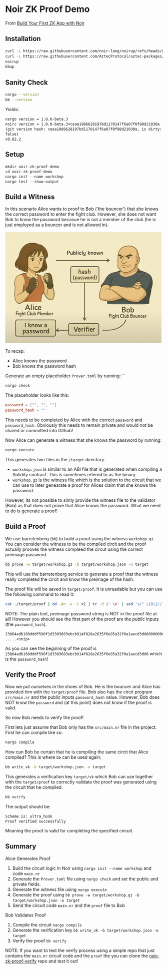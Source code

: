 # Noir ZK Proof Demo

From [Build Your First ZK App with Noir](https://www.youtube.com/watch?v=06INZUM5Ca8) 

## Installation

```bash
curl -L https://raw.githubusercontent.com/noir-lang/noirup/refs/heads/main/install | bash
curl -L https://raw.githubusercontent.com/AztecProtocol/aztec-packages/refs/heads/master/barretenberg/bbup/install | bash
noirup
bbup
```

## Sanity Check

```bash
nargo --version
bb --version
```

Yields:

```
nargo version = 1.0.0-beta.3
noirc version = 1.0.0-beta.3+ceaa1986628197bd1170147f6a07f0f98d21030a
(git version hash: ceaa1986628197bd1170147f6a07f0f98d21030a, is dirty: false)
v0.82.2
```

## Setup

```
mkdir noir-zk-proof-demo
cd noir-zk-proof-demo
nargo init --name workshop
nargo test --show-output
```

## Build a Witness

In this scenario Alice wants to proof to Bob ('the bouncer') that she knows the correct password to enter the fight club. However, she does not want Bob to know the password becasue he is not a member of the club (he is just employed as a bouncer and is not allowed in).

![Alice & Bob](img/alice-and-bob.png)

To recap:

* Alice knows the password
* Bob knows the password hash

Generate an empty placeholder `Prover.toml` by running: ``

```bash
nargo check
```

The placeholder looks like this:

```toml
password = ["", "", ""]
password_hash = ""
```

This needs to be completed by Alice with the correct `password` and `password_hash`. Obviously this needs to remain private and would not be shared or committed into Github!

Now Alice can generate a witness that she knows the password by running:

```bash
nargo execute
```

This generates two files in the `/target` directory. 

- `workshop.json` is similar to an ABI file that is generated when compiling a Solidity contract. This is sometimes refered to as the binary.
- `workshop.gz` is the witness file which is the solution to the circuit that we can use to later genearate a proof for Alices claim that she knows the password. 

However, its not possible to simly provide the witness file to the validator (Bob) as that does not prove that Alice knows the password. What we need to do is generate a proof! 

## Build a Proof

We use barretenberg (`bb`) to build a proof using the witness `workshop.gz`. You can consider the witness to be the compiled circit and the proof actually prooves the witness compleed the circut using the correct preimage password.

```bash
bb prove -w target/workshop.gz -b target/workshop.json -o target
```

This will use the barretenberg service to generate a proof that the witness really completed the circit and know the preimage of the hash.

The proof file will be saved in `target/proof`. It is unreadable but you can use the following command to read it:

```bash
cat ./target/proof | od -An -v -t x1 | tr -d $' \n' | sed 's/^.\{8\}//'
```

NOTE: The plain text, preimage password string is NOT in the proof file at all! However you should see the first part of the proof are the public inputs (the `password_hash`).

```
23864adb160dddf590f1d3303683ebcb914f828e2635f6e85a32f0a1aecd3dd800000000000000000000000000000016a29678b012b7df7ce728ea782aa9667300000000000000000000000000000000001afdc6cdff233901cc7bf865269ccb000000000000000000000000000000f .....<snip>
```
 
As you can see the beginning of the proof is `23864adb160dddf590f1d3303683ebcb914f828e2635f6e85a32f0a1aecd3dd8` which is the `password_hash`!

## Verify the Proof

Now we put ourselves in the shoes of Bob. He is the bouncer and Alice has provided him with the `target/proof` file. Bob also has the circit program `src/main.nr` and the public inputs `password_hash` value. However, Bob does NOT know the `password` and (at this point) does not know if the proof is valid.

So now Bob needs to verify the proof!

First lets just assume that Bob only has the `src/main.nr` file in the project. First he can compile like so:

```bash
nargo compile
```

How can Bob be certain that he is compiling the same circit that Alice compiled? This is where `bb` can be used again:

```bash
bb write_vk -b target/workshop.json -o target
```

This generates a verification key `target/vk` which Bob can use together with the `target/proof` to correctly validate the proof was generated using the circuit that he compiled. 

```bash
bb verify
```

The output should be:

```
Scheme is: ultra_honk
Proof verified successfully
```

Meaning the proof is valid for completing the specified circuit.

## Summary

Alice Generates Proof

1. Build the circuit logic in Noir using `nargo init --name workshop` and code `main.nr`
2. Generate the `Prover.toml` file using `nargo check` and set the public and private fields.
3. Generate the witness file using `nargo execute`
4. Generate the proof using `bb prove -w target/workshop.gz -b target/workshop.json -o target`
5. Send the circuit code `main.nr` and the `proof` file to Bob

Bob Validates Proof

1. Compile the circuit `nargo compile`
2. Generate the verification key `bb write_vk -b target/workshop.json -o target` 
3. Verify the proof `bb verify` 

NOTE: If you want to test the verify process using a simple repo that just contains the `main.nr` circuit code and the `proof` the you can clone the [noir-zk-proof-verify](https://github.com/reanblock/noir-zk-proof-verify) repo and test it out!